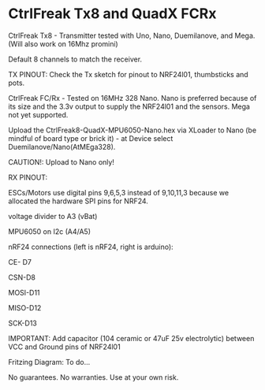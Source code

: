 # CtrlFreak Tx8 and QuadX FCRx
CtrlFreak Tx8 - Transmitter tested with Uno, Nano, Duemilanove, and Mega.  (Will also work on 16Mhz promini)

Default 8 channels to match the receiver. 

TX PINOUT: Check the Tx sketch for pinout to NRF24l01, thumbsticks and pots.



CtrlFreak FC/Rx -  Tested on 16MHz 328 Nano.  Nano is preferred because of its size and the 3.3v output to supply the NRF24l01 and the sensors. Mega not yet supported.

Upload the CtrlFreak8-QuadX-MPU6050-Nano.hex via XLoader to Nano (be mindful of board type or brick it) - at Device select Duemilanove/Nano(AtMEga328).

CAUTION!:  Upload to Nano only! 

RX PINOUT: 

ESCs/Motors use digital pins 9,6,5,3 instead of 9,10,11,3 because we allocated the hardware SPI pins for NRF24.

voltage divider to A3 (vBat)

MPU6050 on I2c (A4/A5)

nRF24 connections (left is nRF24, right is arduino):

CE- D7

CSN-D8

MOSI-D11

MISO-D12

SCK-D13

IMPORTANT: Add capacitor (104 ceramic or 47uF 25v electrolytic) between VCC and Ground pins of NRF24l01


Fritzing Diagram:  To do...

No guarantees.  No warranties.  Use at your own risk.
